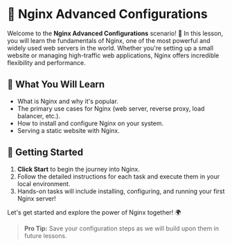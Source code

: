 # 🚀 Nginx Advanced Configurations

Welcome to the **Nginx Advanced Configurations** scenario! 🎉 In this lesson, you will learn the fundamentals of Nginx, one of the most powerful and widely used web servers in the world. Whether you're setting up a small website or managing high-traffic web applications, Nginx offers incredible flexibility and performance.

## 🌟 What You Will Learn

- What is Nginx and why it's popular.
- The primary use cases for Nginx (web server, reverse proxy, load balancer, etc.).
- How to install and configure Nginx on your system.
- Serving a static website with Nginx.
  
## 🚀 Getting Started

1. **Click Start** to begin the journey into Nginx.
2. Follow the detailed instructions for each task and execute them in your local environment.
3. Hands-on tasks will include installing, configuring, and running your first Nginx server!

Let's get started and explore the power of Nginx together! 🌍

> **Pro Tip:** Save your configuration steps as we will build upon them in future lessons.
